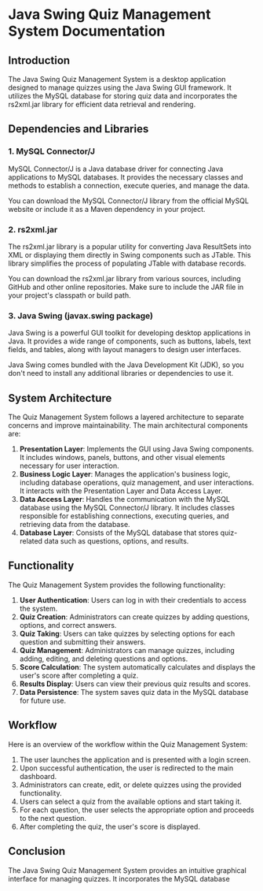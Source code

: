 # Java Swing Quiz Management System Documentation

## Introduction
The Java Swing Quiz Management System is a desktop application designed to manage quizzes using the Java Swing GUI framework. It utilizes the MySQL database for storing quiz data and incorporates the rs2xml.jar library for efficient data retrieval and rendering.

## Dependencies and Libraries

### 1. MySQL Connector/J
MySQL Connector/J is a Java database driver for connecting Java applications to MySQL databases. It provides the necessary classes and methods to establish a connection, execute queries, and manage the data. 

You can download the MySQL Connector/J library from the official MySQL website or include it as a Maven dependency in your project.

### 2. rs2xml.jar
The rs2xml.jar library is a popular utility for converting Java ResultSets into XML or displaying them directly in Swing components such as JTable. This library simplifies the process of populating JTable with database records.

You can download the rs2xml.jar library from various sources, including GitHub and other online repositories. Make sure to include the JAR file in your project's classpath or build path.

### 3. Java Swing (javax.swing package)
Java Swing is a powerful GUI toolkit for developing desktop applications in Java. It provides a wide range of components, such as buttons, labels, text fields, and tables, along with layout managers to design user interfaces.

Java Swing comes bundled with the Java Development Kit (JDK), so you don't need to install any additional libraries or dependencies to use it.

## System Architecture
The Quiz Management System follows a layered architecture to separate concerns and improve maintainability. The main architectural components are:

1. **Presentation Layer**: Implements the GUI using Java Swing components. It includes windows, panels, buttons, and other visual elements necessary for user interaction.
2. **Business Logic Layer**: Manages the application's business logic, including database operations, quiz management, and user interactions. It interacts with the Presentation Layer and Data Access Layer.
3. **Data Access Layer**: Handles the communication with the MySQL database using the MySQL Connector/J library. It includes classes responsible for establishing connections, executing queries, and retrieving data from the database.
4. **Database Layer**: Consists of the MySQL database that stores quiz-related data such as questions, options, and results.

## Functionality
The Quiz Management System provides the following functionality:

1. **User Authentication**: Users can log in with their credentials to access the system.
2. **Quiz Creation**: Administrators can create quizzes by adding questions, options, and correct answers.
3. **Quiz Taking**: Users can take quizzes by selecting options for each question and submitting their answers.
4. **Quiz Management**: Administrators can manage quizzes, including adding, editing, and deleting questions and options.
5. **Score Calculation**: The system automatically calculates and displays the user's score after completing a quiz.
6. **Results Display**: Users can view their previous quiz results and scores.
7. **Data Persistence**: The system saves quiz data in the MySQL database for future use.

## Workflow
Here is an overview of the workflow within the Quiz Management System:

1. The user launches the application and is presented with a login screen.
2. Upon successful authentication, the user is redirected to the main dashboard.
3. Administrators can create, edit, or delete quizzes using the provided functionality.
4. Users can select a quiz from the available options and start taking it.
5. For each question, the user selects the appropriate option and proceeds to the next question.
6. After completing the quiz, the user's score is displayed.

## Conclusion
The Java Swing Quiz Management System provides an intuitive graphical interface for managing quizzes. It incorporates the MySQL database